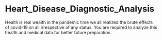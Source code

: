 # Heart_Disease_Diagnostic_Analysis
Health is real wealth in the pandemic time we all realized the brute effects of covid-19 on all irrespective of any status. You are required to analyze this health and medical data for better future preparation.
